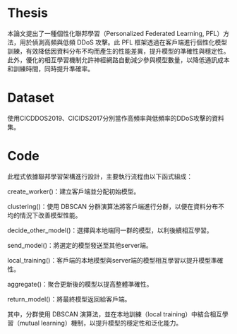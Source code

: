 # Thesis

本論文提出了一種個性化聯邦學習（Personalized Federated Learning, PFL）方法，用於偵測高頻與低頻 DDoS 攻擊。此 PFL 框架透過在客戶端進行個性化模型訓練，有效降低因資料分布不均而產生的性能差異，提升模型的準確性與穩定性。此外，優化的相互學習機制允許神經網路自動減少參與模型數量，以降低通訊成本和訓練時間，同時提升準確率。

# Dataset
使用CICDDOS2019、CICIDS2017分別當作高頻率與低頻率的DDoS攻擊的資料集。

# Code
此程式依據聯邦學習架構進行設計，主要執行流程由以下函式組成：

create_worker()：建立客戶端並分配初始模型。

clustering()：使用 DBSCAN 分群演算法將客戶端進行分群，以便在資料分布不均的情況下改善模型性能。

decide_other_model()：選擇與本地端同一群的模型，以利後續相互學習。

send_model()：將選定的模型發送至其他server端。

local_training()：客戶端的本地模型與server端的模型相互學習以提升模型準確性。

aggregate()：聚合更新後的模型以提高整體準確性。

return_model()：將最終模型返回給客戶端。


其中，分群使用 DBSCAN 演算法，並在本地訓練（local training）中結合相互學習（mutual learning）機制，以提升模型的穩定性和泛化能力。



